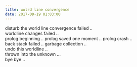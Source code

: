 ```yaml
---
title: wolrd line convergence
date: 2017-09-19 01:03:00
---
```

disturb the world line convergence  failed ..  
worldline changes   failed ..  
prolog beginning .. 
prolog saved one moment .. 
prolog crash ..  
back stack failed .. 
garbage collection ..  
undo this worldline ..  
thrown into the unknown ...    
bye bye ..  



